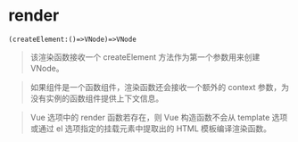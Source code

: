 # render
```
(createElement:()=>VNode)=>VNode
```

> 该渲染函数接收一个 createElement 方法作为第一个参数用来创建 VNode。

> 如果组件是一个函数组件，渲染函数还会接收一个额外的 context 参数，为没有实例的函数组件提供上下文信息。

> Vue 选项中的 render 函数若存在，则 Vue 构造函数不会从 template 选项或通过 el 选项指定的挂载元素中提取出的 HTML 模板编译渲染函数。